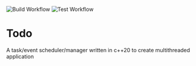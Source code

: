 ![Build Workflow](https://github.com/Sayama3/Todo/actions/workflows/build.yml/badge.svg)
![Test Workflow](https://github.com/Sayama3/Todo/actions/workflows/test.yml/badge.svg)

# Todo
A task/event scheduler/manager written in c++20 to create multithreaded application
